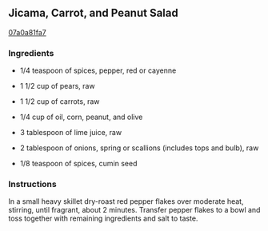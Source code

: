 ## Jicama, Carrot, and Peanut Salad

[07a0a81fa7](http://www.epicurious.com/recipes/food/views/jicama-carrot-and-peanut-salad-10683)

### Ingredients

 - 1/4 teaspoon of spices, pepper, red or cayenne

 - 1 1/2 cup of pears, raw

 - 1 1/2 cup of carrots, raw

 - 1/4 cup of oil, corn, peanut, and olive

 - 3 tablespoon of lime juice, raw

 - 2 tablespoon of onions, spring or scallions (includes tops and bulb), raw

 - 1/8 teaspoon of spices, cumin seed

### Instructions

In a small heavy skillet dry-roast red pepper flakes over moderate heat, stirring, until fragrant, about 2 minutes. Transfer pepper flakes to a bowl and toss together with remaining ingredients and salt to taste.